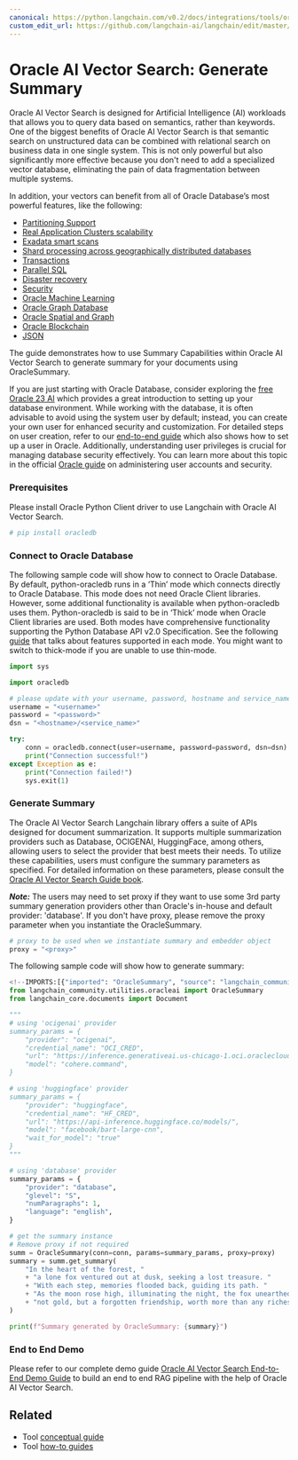 ```yaml
---
canonical: https://python.langchain.com/v0.2/docs/integrations/tools/oracleai/
custom_edit_url: https://github.com/langchain-ai/langchain/edit/master/docs/docs/integrations/tools/oracleai.ipynb
---
```


# Oracle AI Vector Search: Generate Summary

Oracle AI Vector Search is designed for Artificial Intelligence (AI) workloads that allows you to query data based on semantics, rather than keywords.
One of the biggest benefits of Oracle AI Vector Search is that semantic search on unstructured data can be combined with relational search on business data in one single system.
This is not only powerful but also significantly more effective because you don't need to add a specialized vector database, eliminating the pain of data fragmentation between multiple systems.

In addition, your vectors can benefit from all of Oracle Database’s most powerful features, like the following:

* [Partitioning Support](https://www.oracle.com/database/technologies/partitioning.html)
* [Real Application Clusters scalability](https://www.oracle.com/database/real-application-clusters/)
* [Exadata smart scans](https://www.oracle.com/database/technologies/exadata/software/smartscan/)
* [Shard processing across geographically distributed databases](https://www.oracle.com/database/distributed-database/)
* [Transactions](https://docs.oracle.com/en/database/oracle/oracle-database/23/cncpt/transactions.html)
* [Parallel SQL](https://docs.oracle.com/en/database/oracle/oracle-database/21/vldbg/parallel-exec-intro.html#GUID-D28717E4-0F77-44F5-BB4E-234C31D4E4BA)
* [Disaster recovery](https://www.oracle.com/database/data-guard/)
* [Security](https://www.oracle.com/security/database-security/)
* [Oracle Machine Learning](https://www.oracle.com/artificial-intelligence/database-machine-learning/)
* [Oracle Graph Database](https://www.oracle.com/database/integrated-graph-database/)
* [Oracle Spatial and Graph](https://www.oracle.com/database/spatial/)
* [Oracle Blockchain](https://docs.oracle.com/en/database/oracle/oracle-database/23/arpls/dbms_blockchain_table.html#GUID-B469E277-978E-4378-A8C1-26D3FF96C9A6)
* [JSON](https://docs.oracle.com/en/database/oracle/oracle-database/23/adjsn/json-in-oracle-database.html)

The guide demonstrates how to use Summary Capabilities within Oracle AI Vector Search to generate summary for your documents using OracleSummary.

If you are just starting with Oracle Database, consider exploring the [free Oracle 23 AI](https://www.oracle.com/database/free/#resources) which provides a great introduction to setting up your database environment. While working with the database, it is often advisable to avoid using the system user by default; instead, you can create your own user for enhanced security and customization. For detailed steps on user creation, refer to our [end-to-end guide](https://github.com/langchain-ai/langchain/blob/master/cookbook/oracleai_demo.ipynb) which also shows how to set up a user in Oracle. Additionally, understanding user privileges is crucial for managing database security effectively. You can learn more about this topic in the official [Oracle guide](https://docs.oracle.com/en/database/oracle/oracle-database/19/admqs/administering-user-accounts-and-security.html#GUID-36B21D72-1BBB-46C9-A0C9-F0D2A8591B8D) on administering user accounts and security.

### Prerequisites

Please install Oracle Python Client driver to use Langchain with Oracle AI Vector Search. 

```python
# pip install oracledb
```

### Connect to Oracle Database
The following sample code will show how to connect to Oracle Database. By default, python-oracledb runs in a ‘Thin’ mode which connects directly to Oracle Database. This mode does not need Oracle Client libraries. However, some additional functionality is available when python-oracledb uses them. Python-oracledb is said to be in ‘Thick’ mode when Oracle Client libraries are used. Both modes have comprehensive functionality supporting the Python Database API v2.0 Specification. See the following [guide](https://python-oracledb.readthedocs.io/en/latest/user_guide/appendix_a.html#featuresummary) that talks about features supported in each mode. You might want to switch to thick-mode if you are unable to use thin-mode.

```python
import sys

import oracledb

# please update with your username, password, hostname and service_name
username = "<username>"
password = "<password>"
dsn = "<hostname>/<service_name>"

try:
    conn = oracledb.connect(user=username, password=password, dsn=dsn)
    print("Connection successful!")
except Exception as e:
    print("Connection failed!")
    sys.exit(1)
```

### Generate Summary
The Oracle AI Vector Search Langchain library offers a suite of APIs designed for document summarization. It supports multiple summarization providers such as Database, OCIGENAI, HuggingFace, among others, allowing users to select the provider that best meets their needs. To utilize these capabilities, users must configure the summary parameters as specified. For detailed information on these parameters, please consult the [Oracle AI Vector Search Guide book](https://docs.oracle.com/en/database/oracle/oracle-database/23/arpls/dbms_vector_chain1.html#GUID-EC9DDB58-6A15-4B36-BA66-ECBA20D2CE57).

***Note:*** The users may need to set proxy if they want to use some 3rd party summary generation providers other than Oracle's in-house and default provider: 'database'. If you don't have proxy, please remove the proxy parameter when you instantiate the OracleSummary.

```python
# proxy to be used when we instantiate summary and embedder object
proxy = "<proxy>"
```

The following sample code will show how to generate summary:

```python
<!--IMPORTS:[{"imported": "OracleSummary", "source": "langchain_community.utilities.oracleai", "docs": "https://api.python.langchain.com/en/latest/utilities/langchain_community.utilities.oracleai.OracleSummary.html", "title": "Oracle AI Vector Search: Generate Summary"}, {"imported": "Document", "source": "langchain_core.documents", "docs": "https://api.python.langchain.com/en/latest/documents/langchain_core.documents.base.Document.html", "title": "Oracle AI Vector Search: Generate Summary"}]-->
from langchain_community.utilities.oracleai import OracleSummary
from langchain_core.documents import Document

"""
# using 'ocigenai' provider
summary_params = {
    "provider": "ocigenai",
    "credential_name": "OCI_CRED",
    "url": "https://inference.generativeai.us-chicago-1.oci.oraclecloud.com/20231130/actions/summarizeText",
    "model": "cohere.command",
}

# using 'huggingface' provider
summary_params = {
    "provider": "huggingface",
    "credential_name": "HF_CRED",
    "url": "https://api-inference.huggingface.co/models/",
    "model": "facebook/bart-large-cnn",
    "wait_for_model": "true"
}
"""

# using 'database' provider
summary_params = {
    "provider": "database",
    "glevel": "S",
    "numParagraphs": 1,
    "language": "english",
}

# get the summary instance
# Remove proxy if not required
summ = OracleSummary(conn=conn, params=summary_params, proxy=proxy)
summary = summ.get_summary(
    "In the heart of the forest, "
    + "a lone fox ventured out at dusk, seeking a lost treasure. "
    + "With each step, memories flooded back, guiding its path. "
    + "As the moon rose high, illuminating the night, the fox unearthed "
    + "not gold, but a forgotten friendship, worth more than any riches."
)

print(f"Summary generated by OracleSummary: {summary}")
```

### End to End Demo
Please refer to our complete demo guide [Oracle AI Vector Search End-to-End Demo Guide](https://github.com/langchain-ai/langchain/tree/master/cookbook/oracleai_demo.ipynb) to build an end to end RAG pipeline with the help of Oracle AI Vector Search.

## Related

- Tool [conceptual guide](/docs/concepts/#tools)
- Tool [how-to guides](/docs/how_to/#tools)